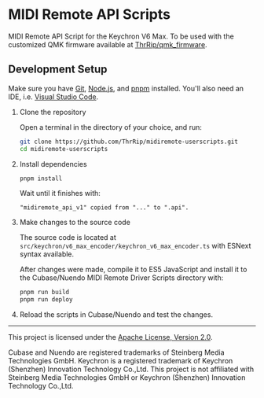# MIDI Remote API Scripts

MIDI Remote API Script for the Keychron V6 Max. To be used with the customized QMK firmware available at [ThrRip/qmk_firmware](https://github.com/ThrRip/qmk_firmware).

## Development Setup

Make sure you have [Git](https://git-scm.com), [Node.js](https://nodejs.org), and [pnpm](https://pnpm.io) installed. You'll also need an IDE, i.e. [Visual Studio Code](https://code.visualstudio.com/).

1. Clone the repository

   Open a terminal in the directory of your choice, and run:

   ```sh
   git clone https://github.com/ThrRip/midiremote-userscripts.git
   cd midiremote-userscripts
   ```

2. Install dependencies

   ```sh
   pnpm install
   ```

   Wait until it finishes with:

   ```
   "midiremote_api_v1" copied from "..." to ".api".
   ```

3. Make changes to the source code

   The source code is located at `src/keychron/v6_max_encoder/keychron_v6_max_encoder.ts` with ESNext syntax available.

   After changes were made, compile it to ES5 JavaScript and install it to the Cubase/Nuendo MIDI Remote Driver Scripts directory with:

   ```sh
   pnpm run build
   pnpm run deploy
   ```

4. Reload the scripts in Cubase/Nuendo and test the changes.

---

This project is licensed under the [Apache License, Version 2.0](https://github.com/ThrRip/midiremote-userscripts/blob/main/LICENSE).

Cubase and Nuendo are registered trademarks of Steinberg Media Technologies GmbH. Keychron is a registered trademark of Keychron (Shenzhen) Innovation Technology Co.,Ltd. This project is not affiliated with Steinberg Media Technologies GmbH or Keychron (Shenzhen) Innovation Technology Co.,Ltd.
